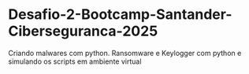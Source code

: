 # Desafio-2-Bootcamp-Santander-Ciberseguranca-2025
Criando malwares com python. Ransomware e Keylogger com python e simulando os scripts em ambiente virtual
